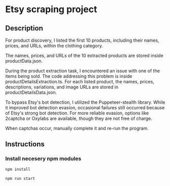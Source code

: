 # Etsy scraping project

## Description

For product discovery, I listed the first 10 products, including their names, prices, and URLs, within the clothing category.

The names, prices, and URLs of the 10 extracted products are stored inside productData.json.

During the product extraction task, I encountered an issue with one of the items being sold. The code addressing this problem is inside productDetailsExtraction.ts.
For each listed product, the names, prices, descriptions, variations, and image URLs are stored in productDetailsData.json.

To bypass Etsy's bot detection, I utilized the Puppeteer-stealth library. While it improved bot detection evasion, occasional failures still occurred because of Etsy's strong bot detection. For more reliable evasion, options like 2captcha or Oxylabs are available, though they are not free of charge.

When captchas occur, manually complete it and re-run the program.

## Instructions

### Install necesery npm modules

```bash
npm install
```

```bash
npm run start
```
